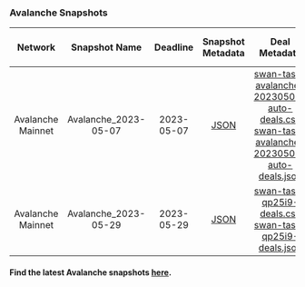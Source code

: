 ### Avalanche Snapshots

| Network | Snapshot Name | Deadline | Snapshot Metadata | Deal Metadata | Deal Metadata NFT(opensea) |
| :-: | :-: | :-: | :-: | :-: | :-: |
| Avalanche Mainnet | Avalanche_2023-05-07 | 2023-05-07 | [JSON](2023-05-07_avax_mainnet/avalanche-mainnet_2023-05-07.json ':include') | [swan-task-avalanche-20230507-auto-deals.csv](2023-05-07_avax_mainnet/swan-task-avalanche-20230507-auto-deals.csv ':include') <br> [swan-task-avalanche-20230507-auto-deals.json](2023-05-07_avax_mainnet/swan-task-avalanche-20230507-auto-deals.json ':include') | [avax_2023-05-07_auto-deals.nft](https://opensea.io/assets/matic/0x86624827C18Cb1cb90ffB1BfB0cDc5b4252C18bc/6) |
| Avalanche Mainnet | Avalanche_2023-05-29 | 2023-05-29 | [JSON](2023-05-29_avax_mainnet/avalanche-mainnet_2023-05-29.json ':include') | [swan-task-qp25i9-deals.csv](2023-05-29_avax_mainnet/swan-task-qp25i9-deals.csv ':include') <br> [swan-task-qp25i9-deals.json](2023-05-29_avax_mainnet/swan-task-qp25i9-deals.json ':include') | avax_2023-05-29_deals.nft |


#### Find the latest Avalanche snapshots [here](http://186.233.187.26/).

